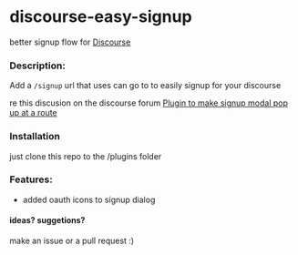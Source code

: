 discourse-easy-signup
=====================

better signup flow for [Discourse](http://discourse.org)

### Description: 
Add a `/signup` url that uses can go to to easily signup for your discourse

re this discusion on the discourse forum [Plugin to make signup modal pop up at a route](https://meta.discourse.org/t/plugin-to-make-signup-modal-pop-up-at-a-route/11486)

### Installation 
just clone this repo to the /plugins folder


### Features:
- added oauth icons to signup dialog

#### ideas? suggetions?
make an issue or a pull request :)
